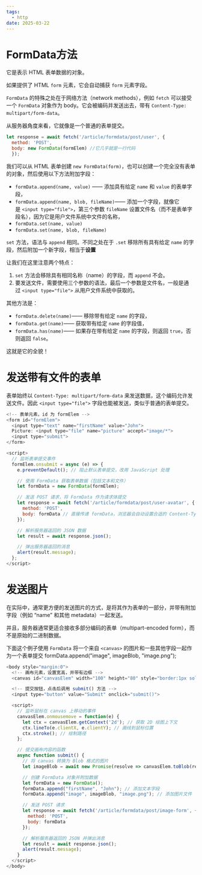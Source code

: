 ```yaml
---
tags:
  - http
date: 2025-03-22
---
```

# FormData方法

它是表示 HTML 表单数据的对象。

如果提供了 HTML `form` 元素，它会自动捕获 `form` 元素字段。

`FormData` 的特殊之处在于网络方法（network methods），例如 `fetch` 可以接受一个 `FormData` 对象作为 body。它会被编码并发送出去，带有 `Content-Type: multipart/form-data`。

从服务器角度来看，它就像是一个普通的表单提交。

```js
let response = await fetch('/article/formdata/post/user', { 
  method: 'POST', 
  body: new FormData(formElem) //它几乎就是一行代码
  });
```

我们可以从 HTML 表单创建 `new FormData(form)`，也可以创建一个完全没有表单的对象，然后使用以下方法附加字段：

- `formData.append(name, value)` —— 添加具有给定 `name` 和 `value` 的表单字段，
- `formData.append(name, blob, fileName)`—— 添加一个字段，就像它是 `<input type="file">`，第三个参数 `fileName` 设置文件名（而不是表单字段名），因为它是用户文件系统中文件的名称，
- `formData.set(name, value)`
- `formData.set(name, blob, fileName)`

`set` 方法，语法与 `append` 相同。不同之处在于 `.set` 移除所有具有给定 `name` 的字段，然后附加一个新字段，相当于**设置**

让我们在这里注意两个特点：

1. `set` 方法会移除具有相同名称（name）的字段，而 `append` 不会。
2. 要发送文件，需要使用三个参数的语法，最后一个参数是文件名，一般是通过 `<input type="file">` 从用户文件系统中获取的。

其他方法是：

- `formData.delete(name)`—— 移除带有给定 `name` 的字段，
- `formData.get(name)`—— 获取带有给定 `name` 的字段值，
- `formData.has(name)`—— 如果存在带有给定 `name` 的字段，则返回 `true`，否则返回 `false`。

这就是它的全貌！


# 发送带有文件的表单

表单始终以 `Content-Type: multipart/form-data` 来发送数据，这个编码允许发送文件。因此 `<input type="file">` 字段也能被发送，类似于普通的表单提交。

```js
<!-- 表单元素，id 为 formElem -->
<form id="formElem">
  <input type="text" name="firstName" value="John">
  Picture: <input type="file" name="picture" accept="image/*">
  <input type="submit">
</form>

<script>
  // 监听表单提交事件
  formElem.onsubmit = async (e) => {
    e.preventDefault(); // 阻止默认表单提交，改用 JavaScript 处理

    // 使用 FormData 获取表单数据（包括文本和文件）
    let formData = new FormData(formElem);

    // 发送 POST 请求，将 FormData 作为请求体提交
    let response = await fetch('/article/formdata/post/user-avatar', {
      method: 'POST',
      body: formData // 直接传递 formData，浏览器会自动设置合适的 Content-Type
    });

    // 解析服务器返回的 JSON 数据
    let result = await response.json();

    // 弹出服务器返回的消息
    alert(result.message);
  };
</script>

```

# 发送图片

在实际中，通常更方便的发送图片的方式，是将其作为表单的一部分，并带有附加字段（例如 “name” 和其他 metadata）一起发送。

并且，服务器通常更适合接收多部分编码的表单（multipart-encoded form），而不是原始的二进制数据。

下面这个例子使用 `FormData` 将一个来自 `<canvas>` 的图片和一些其他字段一起作为一个表单提交
formData.append("image", imageBlob, "image.png");

```js
<body style="margin:0">
  <!-- 画布元素，设置宽高，并带有边框 -->
  <canvas id="canvasElem" width="100" height="80" style="border:1px solid"></canvas>

  <!-- 提交按钮，点击后调用 submit() 方法 -->
  <input type="button" value="Submit" onclick="submit()">

  <script>
    // 监听鼠标在 canvas 上移动的事件
    canvasElem.onmousemove = function(e) {
      let ctx = canvasElem.getContext('2d'); // 获取 2D 绘图上下文
      ctx.lineTo(e.clientX, e.clientY); // 画线到鼠标位置
      ctx.stroke(); // 绘制路径
    };

    // 提交画布内容的函数
    async function submit() {
      // 将 canvas 转换为 Blob 格式的图片
      let imageBlob = await new Promise(resolve => canvasElem.toBlob(resolve, 'image/png'));

      // 创建 FormData 对象并附加数据
      let formData = new FormData();
      formData.append("firstName", "John"); // 添加文本字段
      formData.append("image", imageBlob, "image.png"); // 添加图片文件

      // 发送 POST 请求
      let response = await fetch('/article/formdata/post/image-form', {
        method: 'POST',
        body: formData
      });

      // 解析服务器返回的 JSON 并弹出消息
      let result = await response.json();
      alert(result.message);
    }
  </script>
</body>
```